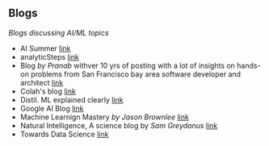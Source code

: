 ## Blogs
*Blogs discussing AI/ML topics*
- AI Summer [link](https://theaisummer.com/) 
- analyticSteps [link](https://www.analyticssteps.com/blogs)
- Blog *by Pranab* withver 10 yrs of posting with a lot of insights on hands-on problems from San Francisco bay area software developer and architect [link](https://pkghosh.wordpress.com/about/)
- Colah's blog [link](http://colah.github.io/)
- Distil. ML explained clearly [link](https://distill.pub/about/)
- Google AI Blog [link](https://ai.googleblog.com/)
- Machine Learnign Mastery *by Jason Brownlee* [link](https://machinelearningmastery.com/)
- Natural Intelligence, A science blog by *Sam Greydanus* [link](https://greydanus.github.io/)
- Towards Data Science [link](https://towardsdatascience.com/)
